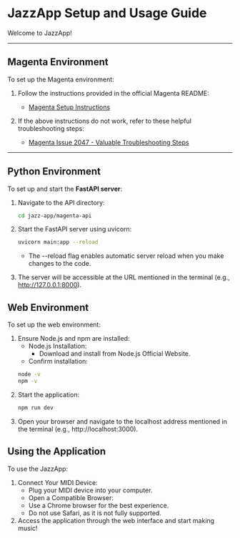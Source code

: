 # JazzApp Setup and Usage Guide

Welcome to JazzApp!

---

## Magenta Environment

To set up the Magenta environment:

1. Follow the instructions provided in the official Magenta README:
   - [Magenta Setup Instructions](https://github.com/magenta/magenta/blob/main/README.md)

2. If the above instructions do not work, refer to these helpful troubleshooting steps:
   - [Magenta Issue 2047 - Valuable Troubleshooting Steps](https://github.com/magenta/magenta/issues/2047#issuecomment-1543717428)

---

## Python Environment

To set up and start the **FastAPI server**:

1. Navigate to the API directory:
   ```bash
   cd jazz-app/magenta-api
    ```
2.	Start the FastAPI server using uvicorn:
    ```bash
    uvicorn main:app --reload
    ````
	-	The --reload flag enables automatic server reload when you make changes to the code.

3.	The server will be accessible at the URL mentioned in the terminal (e.g., http://127.0.0.1:8000).

## Web Environment

To set up the web environment:
1.	Ensure Node.js and npm are installed:
	-	Node.js Installation:
	    -   Download and install from Node.js Official Website.
	-	Confirm installation:
    ```bash
    node -v
    npm -v
    ```
2. Start the application:
    ```bash
    npm run dev
    ```
3.	Open your browser and navigate to the localhost address mentioned in the terminal (e.g., http://localhost:3000).

## Using the Application

To use the JazzApp:
1.	Connect Your MIDI Device:
	-	Plug your MIDI device into your computer.
    -	Open a Compatible Browser:
	-	Use a Chrome browser for the best experience.
	-	Do not use Safari, as it is not fully supported.
3.	Access the application through the web interface and start making music!